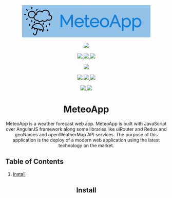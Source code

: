 <p align="center">
  <a href="https://github.com/jLagosCarrera/MeteoApp">
    <img src="img/logo.png" height="100px"/>
  </a>
</p>
<p align="center">
  <a href="https://app.netlify.com/sites/meteoapp/deploys" alt="Netlify Continuous Deployment">
    <img src="https://api.netlify.com/api/v1/badges/5afac4ae-1dc4-4a0a-a291-c6a3167a2442/deploy-status">
  </a>
</p>
<p align="center">
  <a href="https://github.com/jLagosCarrera" alt="GitHub Followers">
    <img src="https://img.shields.io/github/followers/jLagosCarrera.svg?style=social">
  </a>
  <a href="https://github.com/jLagosCarrera/MeteoApp/subscription" alt="GitHub Watchers">
    <img src="https://img.shields.io/github/watchers/jLagosCarrera/MeteoApp.svg?style=social">
  </a>
  <a href="https://github.com/jLagosCarrera/MeteoApp" alt="GitHub Stars">
    <img src="https://img.shields.io/github/stars/jLagosCarrera/MeteoApp.svg?style=social">
  </a>
</p>
<p align="center">
  <img src="https://img.shields.io/github/languages/count/jLagosCarrera/MeteoApp.svg?style=plastic">
</p>
<p align="center">
  <img src="https://img.shields.io/maintenance/yes/2019.svg?style=plastic">
  <a href="https://github.com/jLagosCarrera/MeteoApp/releases" alt="Download Repository">
    <img src="https://img.shields.io/github/downloads/jLagosCarrera/MeteoApp/total.svg?style=plastic">
  </a>
  <img src="https://img.shields.io/github/repo-size/JLagosCarrera/MeteoApp.svg?style=plastic">
</p>
<p align="center">
  <a href="https://github.com/jLagosCarrera/MeteoApp/issues" alt="Open Issues">
    <img src="https://img.shields.io/github/issues/jLagosCarrera/MeteoApp.svg?style=plastic">
  </a>
  <a href="https://github.com/jLagosCarrera/MeteoApp/issues?q=is%3Aissue+is%3Aclosed" alt="Closed Issues">
    <img src="https://img.shields.io/github/issues-closed/jLagosCarrera/MeteoApp.svg?style=plastic">
  </a>
</p>
<h1 align="center">MeteoApp</h1>
<p align="center">MeteoApp is a weather forecast web app. MeteoApp is built with JavaScript over AngularJS framework along some libraries like uiRouter and Redux and geoNames and openWeatherMap API services. The purpose of this application is the deploy of a modern web application using the latest technology on the market.</p>

## Table of Contents

1. [Install](#install)

<h2 align="center">Install</h2>
